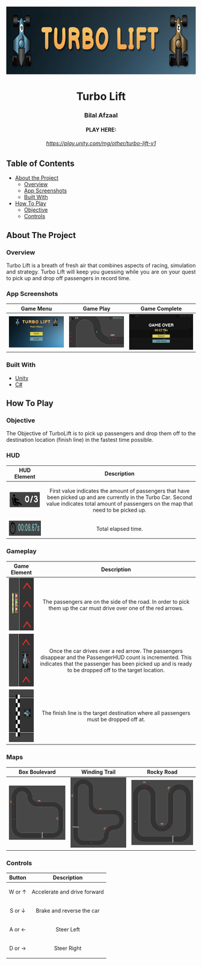 <p align="center"> 
  <img src="READMEAssets/TurboLiftTitle.png" alt="logo.png" width="600px" height="180px">
</p>

<h1 align="center"> Turbo Lift </h1>
<h3 align="center"> Bilal Afzaal </h3>
<h4 align="center"> PLAY HERE: </h4>
<h6 align="center"><a href="https://play.unity.com/mg/other/turbo-lift-v1">https://play.unity.com/mg/other/turbo-lift-v1</a></h6>


<!-- TABLE OF CONTENTS -->
## Table of Contents

* [About the Project](#about-the-project)
  * [Overview](#overview)
  * [App Screenshots](#app-screenshots)
  * [Built With](#built-with)
* [How To Play](#how-to-play)
  * [Objective](#objective)
  * [Controls](#controls)

<!-- ABOUT THE PROJECT -->
## About The Project

### Overview
<p align="justify"> 
   Turbo Lift is a breath of fresh air that combines aspects of racing, simulation and strategy. Turbo Lift will keep you guessing while you are on your quest to pick up and drop off passengers in record time.
</p>

### App Screenshots

Game  Menu         |  Game Play | Game Complete      
:-------------------------:|:-------------------------:|:-------------------------:
<img src="READMEAssets/GameMenu.png" title="Game Menu" width="100%"> |<img src="READMEAssets/GamePlay.png" title="Game Play" width="100%">|<img src="READMEAssets/GameComplete.png" title="Game Complete" width="100%">

### Built With
- [Unity](https://unity.com/)
- [C#](https://docs.microsoft.com/en-us/dotnet/csharp/)

<!-- HOW TO PLAY -->
## How To Play

### Objective
<p align="justify"> 
   The Objective of TurboLift is to pick up passengers and drop them off to the destination location (finish line) in the fastest time possible.
</p>

### HUD
HUD Element             |  Description
:-------------------------:|:-------------------------:
<img src="READMEAssets/PassengerHUD.png" title="Passenger HUD" width="80px" height="40px">  | <p> First value indicates the amount of passengers that have been picked up and are currently in the Turbo Car. Second value indicates total amount of passengers on the map that need to be picked up.</p>
<img src="READMEAssets/TimeHUD.png" title="Time HUD" width="170px" height="40px"> |  <p> Total elapsed time.</p>

### Gameplay
Game Element             |  Description
:-------------------------:|:-------------------------:
<img src="READMEAssets/PassengerAvail.png" title="Passenger Avail" width="100px" height="140px">  | <p> The passengers are on the side of the road. In order to pick them up the car must drive over one of the red arrows.</p>
<img src="READMEAssets/PassengerPicked.png" title="Passenger Picked" width="100px" height="140px"> |  <p> Once the car drives over a red arrow. The passengers disappear and the PassengerHUD count is incremented. This indicates that the passenger has been picked up and is ready to be dropped off to the target location. </p>
<img src="READMEAssets/FinishLine.png" title="Finish Line" width="100px" height="140px"> |  <p> The finish line is the target destination where all passengers must be dropped off at. </p>

### Maps

Box Boulevard         |  Winding Trail | Rocky Road     
:-------------------------:|:-------------------------:|:-------------------------:
<img src="Assets/Sprite/GameScene.png" title="Box Boulevard" width="100%"> |<img src="Assets/Sprite/GameScene2 1.png" title="Winding Trail" width="100%">|<img src="Assets/Sprite/GameScene3.png" title="Rocky Road" width="100%">

### Controls
Button             |  Description
:-------------------------:|:-------------------------:
W or ↑| <p> Accelerate and drive forward </p>
S or ↓| <p> Brake and reverse the car </p>
A or ← | <p> Steer Left </p>
D or → | <p> Steer Right </p>

